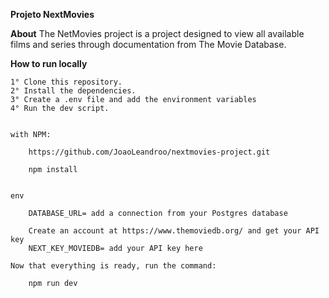 **Projeto NextMovies**


**About**
    The NetMovies project is a project designed to view all available films and series through documentation from The Movie Database.

**How to run locally**

    1° Clone this repository.
    2° Install the dependencies.
    3° Create a .env file and add the environment variables
    4° Run the dev script.


    with NPM:

        https://github.com/JoaoLeandroo/nextmovies-project.git
        
        npm install

    
    env

        DATABASE_URL= add a connection from your Postgres database

        Create an account at https://www.themoviedb.org/ and get your API key
        NEXT_KEY_MOVIEDB= add your API key here

    Now that everything is ready, run the command:
        
        npm run dev


